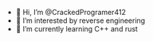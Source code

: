 - 👋 Hi, I’m @CrackedProgramer412
- 👀 I’m interested by reverse engineering
- 🌱 I’m currently learning C++ and rust 

<!---
CrackedProgramer412/CrackedProgramer412 is a ✨ special ✨ repository because its `README.md` (this file) appears on your GitHub profile.
You can click the Preview link to take a look at your changes.
--->

